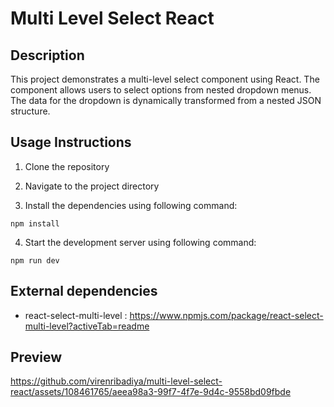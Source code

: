 # Multi Level Select React 

## Description
This project demonstrates a multi-level select component using React. The component allows users to select options from nested dropdown menus. The data for the dropdown is dynamically transformed from a nested JSON structure.

## Usage Instructions

1. Clone the repository

2. Navigate to the project directory

3. Install the dependencies using following command: 
```
npm install
```
4. Start the development server using following command:
```
npm run dev
```

## External dependencies
- react-select-multi-level : https://www.npmjs.com/package/react-select-multi-level?activeTab=readme 

## Preview
https://github.com/virenribadiya/multi-level-select-react/assets/108461765/aeea98a3-99f7-4f7e-9d4c-9558bd09fbde



